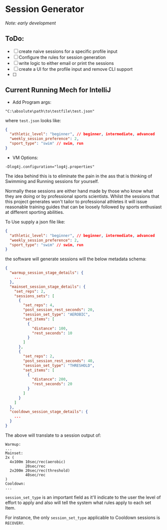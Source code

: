 # Session Generator

*Note: early development*

## ToDo:
- [ ] create naive sessions for a specific profile input
- [ ] Configure the rules for session generation
- [ ] write logic to either email or print the sessions
- [ ] create a UI for the profile input and remove CLI support
- [ ] 

## Current Running Mech for IntelliJ
- Add Program args:
```
"C:\absolute\path\to\testfile\test.json"
```
where `test.json` looks like:
```json
{
  "athletic_level": "beginner", // beginner, intermediate, advanced
  "weekly_session_preference": 2,
  "sport_type": "swim" // swim, run
}
```
- VM Options:
```
-Dlog4j.configuration="log4j.properties"
```


The idea behind this is to eliminate the pain in the ass that is thinking of Swimming and Running sessions for yourself.

Normally these sessions are either hand made by those who know what they are doing or by professional sports scientists. Whilst the sessions that this project generates won't tailor to professional athletes it will issue reasonable training guides that can be loosely followed by sports enthusiast at different sporting abilities.


To Use supply a json file like:
```json
{
  "athletic_level": "beginner", // beginner, intermediate, advanced
  "weekly_session_preference": 2,
  "sport_type": "swim" // swim, run
}
```

the software will generate sessions will the below metadata schema:
```json
{
  "warmup_session_stage_details": {
    ...
  },
  "mainset_session_stage_details": {
    "set_reps": 2,
    "sessions_sets": [
      {
        "set_reps": 4,
        "post_session_rest_seconds": 20,
        "session_set_type": "AEROBIC",
        "set_items": [
          {
            "distance": 100,
            "rest_seconds": 10
          }
        ]
      },
      {
        "set_reps": 2,
        "post_session_rest_seconds": 40,
        "session_set_type": "THRESHOLD",
        "set_items": [
          {
            "distance": 200,
            "rest_seconds": 20
          }
        ]
      }
    ]
  },
  "cooldown_session_stage_details": {
    ...
  }
}
```
The above will translate to a session output of:
```
Warmup:
...
Mainset:
2x (
  4x100m 10sec/rec(aerobic) 
         20sec/rec
  2x200m 20sec/rec(threshold)
         40sec/rec
)
Cooldown:
...
```

`session_set_type` is an important field as it'll indicate to the user the level of effort to apply and also will tell the system what rules apply to each set Item.

For instance, the only `session_set_type` applicable to Cooldown sessions is `RECOVERY`.